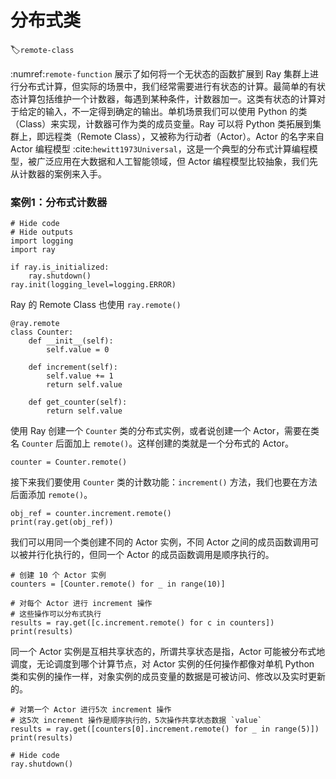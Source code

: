 # 分布式类
:label:`remote-class`

:numref:`remote-function` 展示了如何将一个无状态的函数扩展到 Ray 集群上进行分布式计算，但实际的场景中，我们经常需要进行有状态的计算。最简单的有状态计算包括维护一个计数器，每遇到某种条件，计数器加一。这类有状态的计算对于给定的输入，不一定得到确定的输出。单机场景我们可以使用 Python 的类（Class）来实现，计数器可作为类的成员变量。Ray 可以将 Python 类拓展到集群上，即远程类（Remote Class），又被称为行动者（Actor）。Actor 的名字来自 Actor 编程模型 :cite:`hewitt1973Universal`，这是一个典型的分布式计算编程模型，被广泛应用在大数据和人工智能领域，但 Actor 编程模型比较抽象，我们先从计数器的案例来入手。

### 案例1：分布式计数器

```{.python .input}
# Hide code
# Hide outputs
import logging
import ray

if ray.is_initialized:
    ray.shutdown()
ray.init(logging_level=logging.ERROR)
```

Ray 的 Remote Class 也使用 `ray.remote()`

```{.python .input}
@ray.remote
class Counter:
    def __init__(self):
        self.value = 0

    def increment(self):
        self.value += 1
        return self.value

    def get_counter(self):
        return self.value
```

使用 Ray 创建一个 `Counter` 类的分布式实例，或者说创建一个 Actor，需要在类名 `Counter` 后面加上 `remote()`。这样创建的类就是一个分布式的 Actor。

```{.python .input}
counter = Counter.remote()
```

接下来我们要使用 `Counter` 类的计数功能：`increment()` 方法，我们也要在方法后面添加 `remote()`。

```{.python .input}
obj_ref = counter.increment.remote()
print(ray.get(obj_ref))
```

我们可以用同一个类创建不同的 Actor 实例，不同 Actor 之间的成员函数调用可以被并行化执行的，但同一个 Actor 的成员函数调用是顺序执行的。

```{.python .input}
# 创建 10 个 Actor 实例
counters = [Counter.remote() for _ in range(10)]

# 对每个 Actor 进行 increment 操作
# 这些操作可以分布式执行
results = ray.get([c.increment.remote() for c in counters])
print(results)
```

同一个 Actor 实例是互相共享状态的，所谓共享状态是指，Actor 可能被分布式地调度，无论调度到哪个计算节点，对 Actor 实例的任何操作都像对单机 Python 类和实例的操作一样，对象实例的成员变量的数据是可被访问、修改以及实时更新的。

```{.python .input}
# 对第一个 Actor 进行5次 increment 操作
# 这5次 increment 操作是顺序执行的，5次操作共享状态数据 `value`
results = ray.get([counters[0].increment.remote() for _ in range(5)])
print(results)
```

```{.python .input}
# Hide code
ray.shutdown()
```
